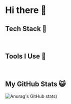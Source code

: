 # Hi there 👋

<!--
**ttt-net/ttt-net** is a ✨ _special_ ✨ repository because its `README.md` (this file) appears on your GitHub profile.

Here are some ideas to get you started:

- 🔭 I’m currently working on ...
- 🌱 I’m currently learning ...
- 👯 I’m looking to collaborate on ...
- 🤔 I’m looking for help with ...
- 💬 Ask me about ...
- 📫 How to reach me: ...
- 😄 Pronouns: ...
- ⚡ Fun fact: ...
-->
## Tech Stack 🚀

<br>

## Tools I Use 🧰

<br>

## My GitHub Stats 😺
![Anurag's GitHub stats](https://github-readme-stats.vercel.app/api?username=ttt-net&show_icons=true&theme=dark))
